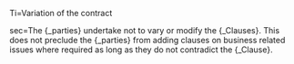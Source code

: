 Ti=Variation of the contract

sec=The {_parties} undertake not to vary or modify the {_Clauses}. This does not preclude the {_parties} from adding clauses on business related issues where required as long as they do not contradict the {_Clause}.

